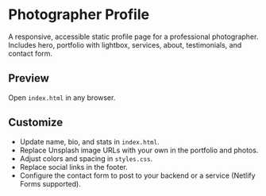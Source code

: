 # Photographer Profile

A responsive, accessible static profile page for a professional photographer. Includes hero, portfolio with lightbox, services, about, testimonials, and contact form.

## Preview
Open `index.html` in any browser.

## Customize
- Update name, bio, and stats in `index.html`.
- Replace Unsplash image URLs with your own in the portfolio and photos.
- Adjust colors and spacing in `styles.css`.
- Replace social links in the footer.
- Configure the contact form to post to your backend or a service (Netlify Forms supported).